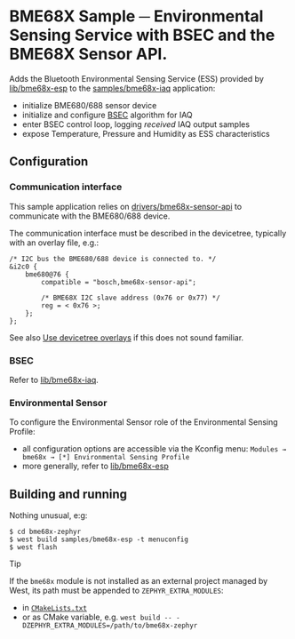 # BME68X Sample ─ Environmental Sensing Service with BSEC and the BME68X Sensor API.

Adds the Bluetooth Environmental Sensing Service (ESS) provided by [lib/bme68x-esp] to the [samples/bme68x-iaq] application:

- initialize BME680/688 sensor device
- initialize and configure [BSEC] algorithm for IAQ
- enter BSEC control loop, logging *received* IAQ output samples
- expose Temperature, Pressure and Humidity as ESS characteristics

[BSEC]: https://www.bosch-sensortec.com/software-tools/software/bme680-software-bsec/
[samples/bme68x-iaq]: /samples/bme68x-iaq
[lib/bme68x-esp]: /lib/bme68x-esp

## Configuration

### Communication interface

This sample application relies on [drivers/bme68x-sensor-api] to communicate with the BME680/688 device.

The communication interface must be described in the devicetree, typically with an overlay file, e.g.:

``` dts
/* I2C bus the BME680/688 device is connected to. */
&i2c0 {
    bme680@76 {
        compatible = "bosch,bme68x-sensor-api";

        /* BME68X I2C slave address (0x76 or 0x77) */
        reg = < 0x76 >;
    };
};
```

See also [Use devicetree overlays] if this does not sound familiar.

[drivers/bme68x-sensor-api]: /drivers/bme68x-sensor-api
[Use devicetree overlays]: https://docs.zephyrproject.org/latest/build/dts/howtos.html#use-devicetree-overlays

### BSEC

Refer to [lib/bme68x-iaq].

[lib/bme68x-iaq]: /lib/bme68x-iaq

### Environmental Sensor

To configure the Environmental Sensor role of the Environmental Sensing Profile:

- all configuration options are accessible via the Kconfig menu: `Modules → bme68x → [*] Environmental Sensing Profile`
- more generally, refer to [lib/bme68x-esp]

## Building and running

Nothing unusual, e:g:

```
$ cd bme68x-zephyr
$ west build samples/bme68x-esp -t menuconfig
$ west flash
```

> [!TIP]
>
> If the `bme68x` module is not installed as an external project managed by West, its path must be appended to `ZEPHYR_EXTRA_MODULES`:
>
> - in [`CMakeLists.txt`]
> - or as CMake variable, e.g. `west build -- -DZEPHYR_EXTRA_MODULES=/path/to/bme68x-zephyr`

[`CMakeLists.txt`]: CMakeLists.txt
